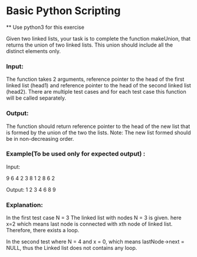 # Basic Python Scripting
** Use python3 for this exercise

Given two linked lists, your task is to complete the function makeUnion, that returns the union of two linked lists. This union should include all the distinct elements only.


### Input:
The function takes 2 arguments, reference pointer to the head of the first linked list (head1) and reference pointer to the head of the second linked list (head2). 
There are multiple test cases and for each test case this function will be called separately.

### Output:
The function should return reference pointer to the head of the new list that is formed by the union of the two the lists. 
Note: The new list formed should be in non-decreasing order.



### Example(To be used only for expected output) :

Input:

9 6 4 2 3 8
1 2 8 6 2

Output:
1 2 3 4 6 8 9

### Explanation:

In the first test case N = 3
The linked list with nodes N = 3 is given. here x=2 which means last node is connected with xth node of linked list. Therefore, there exists a loop. 

In the second test where N = 4 and x = 0, which means lastNode->next = NULL, thus the Linked list does not contains any loop.
